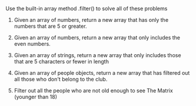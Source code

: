 Use the built-in array method .filter() to solve all of these problems

1) Given an array of numbers, return a new array that has only the numbers that are 5 or greater.


2) Given an array of numbers, return a new array that only includes the even numbers.


3) Given an array of strings, return a new array that only includes those that are 5 characters or fewer in length


4) Given an array of people objects, return a new array that has filtered out all those who don't belong to the club.


5) Filter out all the people who are not old enough to see The Matrix (younger than 18)